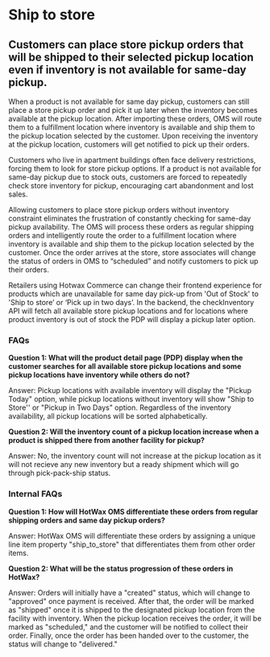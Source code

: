 # Ship to store
## Customers can place store pickup orders that will be shipped to their selected pickup location even if inventory is not available for same-day pickup.
When a product is not available for same day pickup, customers can still place a store pickup order and pick it up later when the inventory becomes available at the pickup location. After importing these orders, OMS will route them to a fulfillment location where inventory is available and ship them to the pickup location selected by the customer. Upon receiving the inventory at the pickup location, customers will get notified to pick up their orders.

Customers who live in apartment buildings often face delivery restrictions, forcing them to look for store pickup options. If a product is not available for same-day pickup due to stock outs, customers are forced to repeatedly check store inventory for pickup, encouraging cart abandonment and lost sales.

Allowing customers to place store pickup orders without inventory constraint eliminates the frustration of constantly checking for same-day pickup availability. The OMS will process these orders as regular shipping orders and intelligently route the order to a fulfillment location where inventory is available and ship them to the pickup location selected by the customer. Once the order arrives at the store, store associates will change the status of orders in OMS to “scheduled” and notify customers to pick up their orders.

Retailers using Hotwax Commerce can change their frontend experience for products which are unavailable for same day pick-up from 'Out of Stock' to 'Ship to store’ or ‘Pick up in two days’. In the backend, the checkInventory API will fetch all available store pickup locations and for locations where product inventory is out of stock the PDP will display a pickup later option.


### FAQs

**Question 1: What will the product detail page (PDP) display when the customer searches for all available store pickup locations and some pickup locations have inventory while others do not?**

Answer: Pickup locations with available inventory will display the "Pickup Today" option, while pickup locations without inventory will show "Ship to Store'' or "Pickup in Two Days" option. Regardless of the inventory availability, all pickup locations will be sorted alphabetically. 

**Question 2: Will the inventory count of a pickup location increase when a product is shipped there from another facility for pickup?**

Answer: No, the inventory count will not increase at the pickup location as it will not recieve any new inventory but a ready shipment which will go through pick-pack-ship status.

### Internal FAQs

**Question 1: How will HotWax OMS differentiate these orders from regular shipping orders and same day pickup orders?**

Answer: HotWax OMS will differentiate these orders by assigning a unique line item property "ship_to_store" that differentiates them from other order items.

**Question 2: What will be the status progression of these orders in HotWax?**

Answer: Orders will initially have a "created" status, which will change to "approved" once payment is received. After that, the order will be marked as "shipped" once it is shipped to the designated pickup location from the facility with inventory. When the pickup location receives the order, it will be marked as "scheduled," and the customer will be notified to collect their order. Finally, once the order has been handed over to the customer, the status will change to "delivered."

